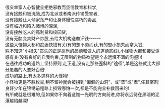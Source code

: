 很庆幸家人心智健全拒绝邪教而坚信教育和科学,<br>
没有接触和被洗脑,成为北派或者南派传销受害者,<br>
没有接触让人倾家荡产和让身体慢性腐朽的毒品,<br>
没有临近和陷入赌博的深渊,<br>
没有接触吃人的高利贷和校园贷,<br>
没有无脑变卖财产炒股,去给大机构送血汗钱------<br>
这些大怪物大都和痴迷快钱有关(有的想不劳而获,有的想小损失而拿大钱,<br>
殊不知这"小损失"丧失的正是高尚的品德和做人的道德底线),小怪物大都和接受诱惑有关(没有良好的自我约束,无限制的物质欲望是个永远填不满的沟壑!)!<br>
在通往成功的道路上坚持原则,走正道,没有走那些歪斜的"途径",单是这些就比大部分愚蠢的人要好百倍!<br>
成功的路上,有太多这样的大怪物!<br>
小怪物更是不胜枚举,稍不留神就会被拐到"偏僻的山洞"，或"蒸"或"煮",任其宰割!<br>
良好少年在锦绣前程路上损毁哪怕一次,都是不能完全补救回来的!<br>
有所成就是很难的,但如果你不向着这惟一光明的方向前进,你将永远待在黑暗的泥潭越陷越深!<br>
